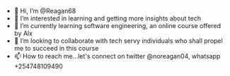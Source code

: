 - 👋 Hi, I’m @Reagan68 
- 👀 I’m interested in learning and getting more insights about tech
- 🌱 I’m currently learning software engineering, an online course offered by Alx
- 💞️ I’m looking to collaborate with tech servy individuals who shall propel me to succeed in this course
- 📫 How to reach me...let's connect on twitter @noreagan04, whatsapp +254748109490

<!---
Reagan68/Reagan68 is a ✨ special ✨ repository because its `README.md` (this file) appears on your GitHub profile.
You can click the Preview link to take a look at your changes.
--->
